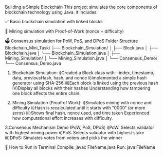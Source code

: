 Building a Simple Blockchain
This project simulates the core components of blockchain technology using Java. It includes:

✅ Basic blockchain simulation with linked blocks

🔢 Mining simulation with Proof-of-Work (nonce + difficulty)

🗳️ Consensus simulation for PoW, PoS, and DPoS
Folder Structure
Blockchain_Mini_Task/
├── Blockchain_Simulation/
│   ├── Block.java
│   ├── Blockchain.java
│   └── Blockchain_Simulation.java
│
├── Mining_Simulation/
│   └── Mining_Simulation.java
│
└── Consensus_Demo/
    └── Consensus_Demo.java

1. Blockchain Simulation:
   i)Created a Block class with: 
       -index, timestamp, data, previousHash, hash, and nonce 
   ii)Implemented a simple hash generator using SHA-256 
   iii)Each block is linked using the previous hash 
   iV)Display all blocks with their hashes
Understanding how tampering one block affects the entire chain.

2. Mining Simulation (Proof of Work):
    i)Simulates mining with nonce and difficulty
    ii)Hash is recalculated until it starts with "0000" (or more zeros)
    iii)Shows final hash, nonce used, and time taken
Experienced how computational effort increases with difficulty.

3.Consensus Mechanism Demo (PoW, PoS, DPoS)
  i)PoW: Selects validator with highest mining power
  ii)PoS: Selects validator with highest stake
  iii)DPoS: Simulates votes from voters and picks the winner

📌 How to Run in Terminal
    Compile:  javac FileName.java
    Run:      java FileName
